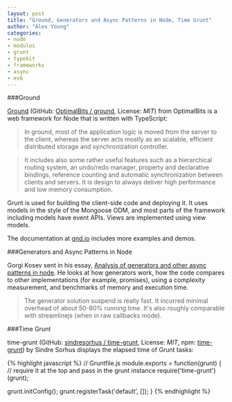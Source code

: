 ```yaml
---
layout: post
title: "Ground, Generators and Async Patterns in Node, Time Grunt"
author: "Alex Young"
categories: 
- node
- modules
- grunt
- typekit
- frameworks
- async
- es6
---
```


###Ground

[Ground](http://gnd.io/) (GitHub: [OptimalBits / ground](https://github.com/OptimalBits/ground), License: _MIT_) from OptimalBits is a web framework for Node that is written with TypeScript:

> In ground, most of the application logic is moved from the server to the client, whereas the server acts mostly as an scalable, efficient distributed storage and synchronization controller.

> It includes also some rather useful features such as a hierarchical routing system, an undo/redo manager, property and declarative bindings, reference counting and automatic synchronization between clients and servers. It is design to always deliver high performance and low memory consumption.

Grunt is used for building the client-side code and deploying it.  It uses models in the style of the Mongoose ODM, and most parts of the framework including models have event APIs.  Views are implemented using view models.

The documentation at [gnd.io](http://gnd.io/) includes more examples and demos.

###Generators and Async Patterns in Node

Gorgi Kosev sent in his essay, [Analysis of generators and other async patterns in node](http://spion.github.io/posts/analysis-generators-and-other-async-patterns-node.html).  He looks at how generators work, how the code compares to other implementations (for example, promises), using a complexity measurement, and benchmarks of memory and execution time.

> The generator solution suspend is really fast. It incurred minimal overhead of about 50-80% running time. It's also roughly comparable with streamlinejs (when in raw callbacks mode).

###Time Grunt

time-grunt (GitHub: [sindresorhus / time-grunt](https://github.com/sindresorhus/time-grunt), License: _MIT_, npm: [time-grunt](https://npmjs.org/package/time-grunt)) by Sindre Sorhus displays the elapsed time of Grunt tasks:

{% highlight javascript %}
// Gruntfile.js
module.exports = function(grunt) {
  // require it at the top and pass in the grunt instance
  require('time-grunt')(grunt);

  grunt.initConfig();
  grunt.registerTask('default', []);
}
{% endhighlight %}
